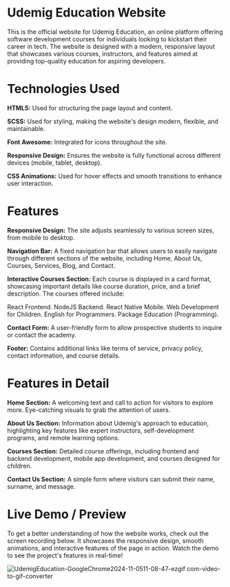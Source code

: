 # Udemig Education Website

This is the official website for Udemig Education, an online platform offering software development courses for individuals looking to kickstart their career in tech. The website is designed with a modern, responsive layout that showcases various courses, instructors, and features aimed at providing top-quality education for aspiring developers.

# Technologies Used

**HTML5:** Used for structuring the page layout and content.

**SCSS:** Used for styling, making the website's design modern, flexible, and maintainable.

**Font Awesome:** Integrated for icons throughout the site.

**Responsive Design:** Ensures the website is fully functional across different devices (mobile, tablet, desktop).

**CSS Animations:** Used for hover effects and smooth transitions to enhance user interaction.

# Features

**Responsive Design:** The site adjusts seamlessly to various screen sizes, from mobile to desktop.

**Navigation Bar:** A fixed navigation bar that allows users to easily navigate through different sections of the website, including Home, About Us, Courses, Services, Blog, and Contact.

**Interactive Courses Section:** Each course is displayed in a card format, showcasing important details like course duration, price, and a brief description. The courses offered include:

React Frontend. 
NodeJS Backend. 
React Native Mobile. 
Web Development for Children. 
English for Programmers. 
Package Education (Programming).

**Contact Form:** A user-friendly form to allow prospective students to inquire or contact the academy.

**Footer:** Contains additional links like terms of service, privacy policy, contact information, and course details.

# Features in Detail

**Home Section:** A welcoming text and call to action for visitors to explore more. Eye-catching visuals to grab the attention of users.

**About Us Section:** Information about Udemig's approach to education, highlighting key features like expert instructors, self-development programs, and remote learning options.

**Courses Section:** Detailed course offerings, including frontend and backend development, mobile app development, and courses designed for children.

**Contact Us Section:** A simple form where visitors can submit their name, surname, and message.

# Live Demo / Preview 

To get a better understanding of how the website works, check out the screen recording below. It showcases the responsive design, smooth animations, and interactive features of the page in action.
Watch the demo to see the project's features in real-time!

![UdemigEducation-GoogleChrome2024-11-0511-08-47-ezgif com-video-to-gif-converter](https://github.com/user-attachments/assets/1a54784e-a925-4d7c-a420-c763c1c51740)
